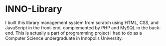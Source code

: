 # INNO-Library
I built this library management system from scratch using HTML, CSS, and JavaScript in the front-end, complemented by PHP and MySQL in the back-end. This is actually a part of programming project I had to do as a Computer Science undergraduate in Innopolis University.
